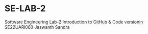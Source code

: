 # SE-LAB-2
Software Engineering Lab-2
Introduction to GitHub & Code versionin
SE22UARI060 Jaswanth Sandra
